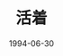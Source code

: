 ---
layout: page
title: 活着
description: >
  有时候，活着是一种特权。
category: 电影
img: assets/img/movie/before2020/活着.webp
star: 6
date: 1994-06-30
---